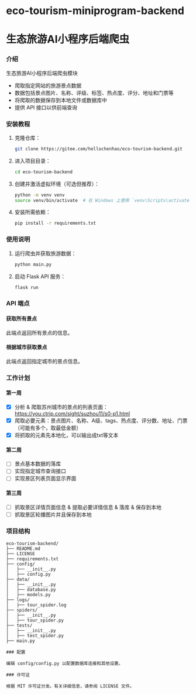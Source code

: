 # eco-tourism-miniprogram-backend
# 生态旅游AI小程序后端爬虫

### 介绍
生态旅游AI小程序后端爬虫模块

* 爬取指定网站的旅游景点数据
* 数据包括景点图片、名称、评级、标签、热点度、评分、地址和门票等
* 将爬取的数据保存到本地文件或数据库中
* 提供 API 接口以供前端查询

### 安装教程

1. 克隆仓库：
    ```bash
    git clone https://gitee.com/hellochenhao/eco-tourism-backend.git
    ```
2. 进入项目目录：
    ```bash
    cd eco-tourism-backend
    ```
3. 创建并激活虚拟环境（可选但推荐）：
    ```bash
    python -m venv venv
    source venv/bin/activate  # 在 Windows 上使用 `venv\Scripts\activate`
    ```
4. 安装所需依赖：
    ```bash
    pip install -r requirements.txt
    ```

### 使用说明

1. 运行爬虫并获取旅游数据：
    ```bash
    python main.py
    ```

2. 启动 Flask API 服务：
    ```bash
    flask run
    ```

### API 端点

#### 获取所有景点


此端点返回所有景点的信息。

#### 根据城市获取景点



此端点返回指定城市的景点信息。

### 工作计划

#### 第一周

- [x] 分析 & 爬取苏州城市的景点的列表页面：https://you.ctrip.com/sight/suzhou11/s0-p1.html
- [x] 爬取必要元素：景点图片、名称、A级、tags、热点度、评分数、地址、门票（可能有多个，取最低金额）
- [x] 将抓取的元素先本地化，可以输出成txt等文本

#### 第二周

- [ ] 景点基本数据的落库
- [ ] 实现指定城市查询接口
- [ ] 实现景区列表页面显示界面

#### 第三周

- [ ] 抓取景区详情页面信息 & 提取必要详情信息 & 落库 & 保存到本地
- [ ] 抓取景区轮播图片并且保存到本地

### 项目结构

```plaintext
eco-tourism-backend/
├── README.md
├── LICENSE
├── requirements.txt
├── config/
│   ├── __init__.py
│   ├── config.py
├── data/
│   ├── __init__.py
│   ├── database.py
│   ├── models.py
├── logs/
│   ├── tour_spider.log
├── spiders/
│   ├── __init__.py
│   ├── tour_spider.py
├── tests/
│   ├── __init__.py
│   ├── test_spider.py
├── main.py

### 配置

编辑 config/config.py 以配置数据库连接和其他设置。

### 许可证

根据 MIT 许可证分发。有关详细信息，请参阅 LICENSE 文件。
